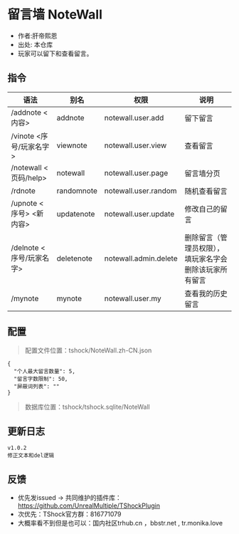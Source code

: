 # 留言墙 NoteWall

- 作者:肝帝熙恩
- 出处: 本仓库
- 玩家可以留下和查看留言。

## 指令

| 语法       | 别名                      | 权限                   | 说明                   |
|------------|---------------------------|------------------------|------------------------|
| /addnote <内容>      | addnote              | notewall.user.add      | 留下留言               |
| /vinote <序号/玩家名字>  | viewnote       | notewall.user.view     | 查看留言               |
| /notewall <页码/help>   | notewall                  | notewall.user.page     | 留言墙分页             |
| /rdnote   | randomnote        | notewall.user.random   | 随机查看留言           |
| /upnote <序号> <新内容>  | updatenote       | notewall.user.update   | 修改自己的留言         |
| /delnote <序号/玩家名字>  | deletenote       | notewall.admin.delete  | 删除留言（管理员权限），填玩家名字会删除该玩家所有留言 |
| /mynote   | mynote                    | notewall.user.my       | 查看我的历史留言       |

## 配置

> 配置文件位置：tshock/NoteWall.zh-CN.json
```json5
{
  "个人最大留言数量": 5,
  "留言字数限制": 50,
  "屏蔽词列表": ""
}
```
> 数据库位置：tshock/tshock.sqlite/NoteWall

## 更新日志

```
v1.0.2
修正文本和del逻辑
```


## 反馈
- 优先发issued -> 共同维护的插件库：https://github.com/UnrealMultiple/TShockPlugin
- 次优先：TShock官方群：816771079
- 大概率看不到但是也可以：国内社区trhub.cn ，bbstr.net , tr.monika.love
